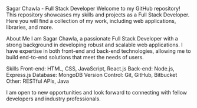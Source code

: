 
Sagar Chawla - Full Stack Developer
Welcome to my GitHub repository! This repository showcases my skills and projects as a Full Stack Developer. Here you will find a collection of my work, including web applications, libraries, and more.

About Me
I am Sagar Chawla, a passionate Full Stack Developer with a strong background in developing robust and scalable web applications. I have expertise in both front-end and back-end technologies, allowing me to build end-to-end solutions that meet the needs of users.

Skills
Front-end: HTML, CSS, JavaScript, React.js
Back-end: Node.js, Express.js
Database: MongoDB
Version Control: Git, GitHub, Bitbucket
Other: RESTful APIs, Java

I am open to new opportunities and look forward to connecting with fellow developers and industry professionals.
